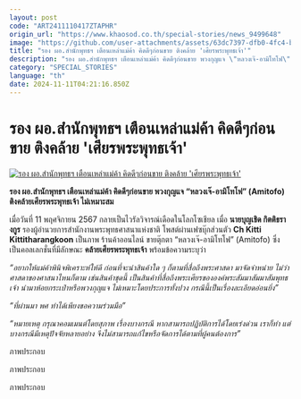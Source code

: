 ```yaml
---
layout: post
code: "ART2411110417ZTAPHR"
origin_url: "https://www.khaosod.co.th/special-stories/news_9499648"
image: "https://github.com/user-attachments/assets/63dc7397-dfb0-4fc4-b452-4bc63005fe36"
title: "รอง ผอ.สำนักพุทธฯ เตือนเหล่าแม่ค้า คิดดีๆก่อนขาย ติงคล้าย 'เศียรพระพุทธเจ้า'"
description: "รอง ผอ.สำนักพุทธฯ เตือนเหล่าแม่ค้า คิดดีๆก่อนขาย พวงกุญแจ \"หลวงเจ๊-อามิโทโฟ\" (Amitofo) ติงคล้ายเศียรพระพุทธเจ้า ไม่เหมาะสม"
category: "SPECIAL_STORIES"
language: "th"
date: 2024-11-11T04:21:16.850Z
---
```


# รอง ผอ.สำนักพุทธฯ เตือนเหล่าแม่ค้า คิดดีๆก่อนขาย ติงคล้าย 'เศียรพระพุทธเจ้า'

[![รอง ผอ.สำนักพุทธฯ เตือนเหล่าแม่ค้า คิดดีๆก่อนขาย ติงคล้าย 'เศียรพระพุทธเจ้า'](https://www.khaosod.co.th/wpapp/uploads/2024/11/amitofo-drama-thailand-02.jpg "รอง ผอ.สำนักพุทธฯ เตือนเหล่าแม่ค้า คิดดีๆก่อนขาย ติงคล้าย 'เศียรพระพุทธเจ้า'")](https://www.khaosod.co.th/wpapp/uploads/2024/11/amitofo-drama-thailand-02.jpg)

**รอง ผอ.สำนักพุทธฯ เตือนเหล่าแม่ค้า คิดดีๆก่อนขาย พวงกุญแจ “หลวงเจ๊-อามิโทโฟ” (Amitofo) ติงคล้ายเศียรพระพุทธเจ้า ไม่เหมาะสม**

เมื่อวันที่ 11 พฤศจิกายน 2567 กลายเป็นไวรัลวิจารณ์เดือดในโลกโซเชียล เมื่อ **นายบุญเชิด กิตติธรางกูร** รองผู้อำนวยการสำนักงานพระพุทธศาสนาแห่งชาติ โพสต์ผ่านเฟซบุ๊กส่วนตัว **Ch Kitti Kittitharangkoon** เป็นภาพ ร้านค้าออนไลน์ ขายตุ๊กตา “หลวงเจ๊-อามิโทโฟ” (Amitofo) ซึ่งเป็นคอลเลกชั่นที่มีลักษณะ **คล้ายเศียรพระพุทธเจ้า** พร้อมข้อความระบุว่า

_“อยากให้แม่ค้าพินิจพิเคราะห์ให้ดี ก่อนที่จะนำสินค้าใด ๆ ก็ตามที่สื่อถึงพระศาสดา มาจัดจำหน่าย ไม่ว่าศาสดาของศาสนาไหนก็ตาม เช่นสินค้าชุดนี้ เป็นสินค้าที่สื่อถึงพระเศียรขององค์พระสัมมาสัมมาสัมพุทธเจ้า นำมาห้อยกระเป๋าหรือพวงกุญแจ ไม่เหมาะโดยประการทั้งปวง กรณีนี้เป็นเรื่องละเอียดอ่อนยิ่ง”_

_“ที่ผ่านมา พศ ทำได้เพียงขอความร่วมมือ”_

_“หมายเหตุ กรุณาคอมเมนต์โดยสุภาพ เรื่องบางกรณี หากสามารถปฏิบัติการได้โดยเร่งด่วน เราก็ทำ แต่บางกรณีมีเหตุปัจจัยหลายอย่าง จึงไม่สามารถแก้ไขหรือจัดการได้ตามที่ผู้คนต้องการ”_

ภาพประกอบ

ภาพประกอบ

ภาพประกอบ

